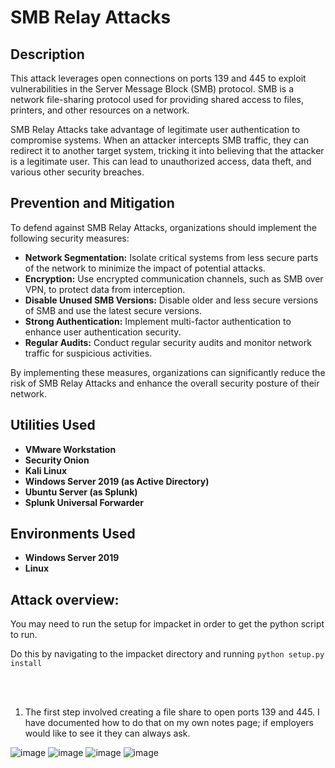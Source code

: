 <h1>SMB Relay Attacks</h1>

<h2>Description</h2>
<p>This attack leverages open connections on ports 139 and 445 to exploit vulnerabilities in the Server Message Block (SMB) protocol. SMB is a network file-sharing protocol used for providing shared access to files, printers, and other resources on a network.</p>

<p>SMB Relay Attacks take advantage of legitimate user authentication to compromise systems. When an attacker intercepts SMB traffic, they can redirect it to another target system, tricking it into believing that the attacker is a legitimate user. This can lead to unauthorized access, data theft, and various other security breaches.</p>


<h2>Prevention and Mitigation</h2>
<p>To defend against SMB Relay Attacks, organizations should implement the following security measures:</p>
<ul>
   <li><strong>Network Segmentation:</strong> Isolate critical systems from less secure parts of the network to minimize the impact of potential attacks.</li>
   <li><strong>Encryption:</strong> Use encrypted communication channels, such as SMB over VPN, to protect data from interception.</li>
   <li><strong>Disable Unused SMB Versions:</strong> Disable older and less secure versions of SMB and use the latest secure versions.</li>
   <li><strong>Strong Authentication:</strong> Implement multi-factor authentication to enhance user authentication security.</li>
   <li><strong>Regular Audits:</strong> Conduct regular security audits and monitor network traffic for suspicious activities.</li>
</ul>

<p>By implementing these measures, organizations can significantly reduce the risk of SMB Relay Attacks and enhance the overall security posture of their network.</p>

</b>
<p align="center">
<h2>Utilities Used</h2>

- <b>VMware Workstation</b>
- <b>Security Onion</b>
- <b>Kali Linux</b>
- <b>Windows Server 2019 (as Active Directory)</b>
- <b>Ubuntu Server (as Splunk)</b>
- <b>Splunk Universal Forwarder</b>

<h2>Environments Used </h2>

- <b>Windows Server 2019</b>
- <b>Linux</b>
<h2>Attack overview:</h2>

You may need to run the setup for impacket in order to get the python script to run. <br />

Do this by navigating to the impacket directory and running <code>python setup.py install</code>

<br />
<br />

1. The first step involved creating a file share to open ports 139 and 445. I have documented how to do that on my own notes page; if employers would like to see it they can always ask.<br />

![image](https://github.com/AlexanderStroer/Cybersecurity-Homelab/assets/122342684/e37fd2ea-ec8e-4a0f-8957-91ac7452fa58)
![image](https://github.com/AlexanderStroer/Cybersecurity-Homelab/assets/122342684/e8f4f31f-0110-4536-b964-c6aa065ceee3)
![image](https://github.com/AlexanderStroer/Cybersecurity-Homelab/assets/122342684/35a525c0-7996-4f35-8d78-cb988016a59b)
![image](https://github.com/AlexanderStroer/Cybersecurity-Homelab/assets/122342684/4bbaa509-143a-4472-b074-9794cb66549a)

</p>

<!--
 ```diff
- text in red
+ text in green
! text in orange
# text in gray
@@ text in purple (and bold)@@
```
--!>

